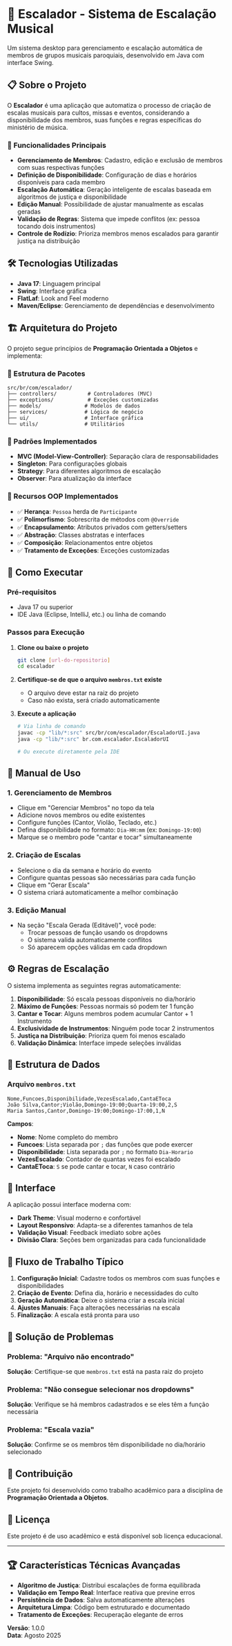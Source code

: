 # 🎵 Escalador - Sistema de Escalação Musical

Um sistema desktop para gerenciamento e escalação automática de membros de grupos musicais paroquiais, desenvolvido em Java com interface Swing.

## 📋 Sobre o Projeto

O **Escalador** é uma aplicação que automatiza o processo de criação de escalas musicais para cultos, missas e eventos, considerando a disponibilidade dos membros, suas funções e regras específicas do ministério de música.

### 🎯 Funcionalidades Principais

- **Gerenciamento de Membros**: Cadastro, edição e exclusão de membros com suas respectivas funções
- **Definição de Disponibilidade**: Configuração de dias e horários disponíveis para cada membro
- **Escalação Automática**: Geração inteligente de escalas baseada em algoritmos de justiça e disponibilidade
- **Edição Manual**: Possibilidade de ajustar manualmente as escalas geradas
- **Validação de Regras**: Sistema que impede conflitos (ex: pessoa tocando dois instrumentos)
- **Controle de Rodízio**: Prioriza membros menos escalados para garantir justiça na distribuição

## 🛠️ Tecnologias Utilizadas

- **Java 17**: Linguagem principal
- **Swing**: Interface gráfica
- **FlatLaf**: Look and Feel moderno
- **Maven/Eclipse**: Gerenciamento de dependências e desenvolvimento

## 🏗️ Arquitetura do Projeto

O projeto segue princípios de **Programação Orientada a Objetos** e implementa:

### 📁 Estrutura de Pacotes
```
src/br/com/escalador/
├── controllers/          # Controladores (MVC)
├── exceptions/           # Exceções customizadas
├── models/              # Modelos de dados
├── services/            # Lógica de negócio
├── ui/                  # Interface gráfica
└── utils/               # Utilitários
```

### 🎨 Padrões Implementados

- **MVC (Model-View-Controller)**: Separação clara de responsabilidades
- **Singleton**: Para configurações globais
- **Strategy**: Para diferentes algoritmos de escalação
- **Observer**: Para atualização da interface

### 🔧 Recursos OOP Implementados

- ✅ **Herança**: `Pessoa` herda de `Participante`
- ✅ **Polimorfismo**: Sobrescrita de métodos com `@Override`
- ✅ **Encapsulamento**: Atributos privados com getters/setters
- ✅ **Abstração**: Classes abstratas e interfaces
- ✅ **Composição**: Relacionamentos entre objetos
- ✅ **Tratamento de Exceções**: Exceções customizadas

## 🚀 Como Executar

### Pré-requisitos
- Java 17 ou superior
- IDE Java (Eclipse, IntelliJ, etc.) ou linha de comando

### Passos para Execução

1. **Clone ou baixe o projeto**
   ```bash
   git clone [url-do-repositorio]
   cd escalador
   ```

2. **Certifique-se de que o arquivo `membros.txt` existe**
   - O arquivo deve estar na raiz do projeto
   - Caso não exista, será criado automaticamente

3. **Execute a aplicação**
   ```bash
   # Via linha de comando
   javac -cp "lib/*:src" src/br/com/escalador/EscaladorUI.java
   java -cp "lib/*:src" br.com.escalador.EscaladorUI
   
   # Ou execute diretamente pela IDE
   ```

## 📖 Manual de Uso

### 1. **Gerenciamento de Membros**
- Clique em "Gerenciar Membros" no topo da tela
- Adicione novos membros ou edite existentes
- Configure funções (Cantor, Violão, Teclado, etc.)
- Defina disponibilidade no formato: `Dia-HH:mm` (ex: `Domingo-19:00`)
- Marque se o membro pode "cantar e tocar" simultaneamente

### 2. **Criação de Escalas**
- Selecione o dia da semana e horário do evento
- Configure quantas pessoas são necessárias para cada função
- Clique em "Gerar Escala"
- O sistema criará automaticamente a melhor combinação

### 3. **Edição Manual**
- Na seção "Escala Gerada (Editável)", você pode:
  - Trocar pessoas de função usando os dropdowns
  - O sistema valida automaticamente conflitos
  - Só aparecem opções válidas em cada dropdown

## ⚙️ Regras de Escalação

O sistema implementa as seguintes regras automaticamente:

1. **Disponibilidade**: Só escala pessoas disponíveis no dia/horário
2. **Máximo de Funções**: Pessoas normais só podem ter 1 função
3. **Cantar e Tocar**: Alguns membros podem acumular Cantor + 1 Instrumento
4. **Exclusividade de Instrumentos**: Ninguém pode tocar 2 instrumentos
5. **Justiça na Distribuição**: Prioriza quem foi menos escalado
6. **Validação Dinâmica**: Interface impede seleções inválidas

## 📂 Estrutura de Dados

### Arquivo `membros.txt`
```csv
Nome,Funcoes,Disponibilidade,VezesEscalado,CantaEToca
João Silva,Cantor;Violão,Domingo-19:00;Quarta-19:00,2,S
Maria Santos,Cantor,Domingo-19:00;Domingo-17:00,1,N
```

**Campos**:
- **Nome**: Nome completo do membro
- **Funcoes**: Lista separada por `;` das funções que pode exercer
- **Disponibilidade**: Lista separada por `;` no formato `Dia-Horario`
- **VezesEscalado**: Contador de quantas vezes foi escalado
- **CantaEToca**: `S` se pode cantar e tocar, `N` caso contrário

## 🎨 Interface

A aplicação possui interface moderna com:
- **Dark Theme**: Visual moderno e confortável
- **Layout Responsivo**: Adapta-se a diferentes tamanhos de tela
- **Validação Visual**: Feedback imediato sobre ações
- **Divisão Clara**: Seções bem organizadas para cada funcionalidade

## 🔄 Fluxo de Trabalho Típico

1. **Configuração Inicial**: Cadastre todos os membros com suas funções e disponibilidades
2. **Criação de Evento**: Defina dia, horário e necessidades do culto
3. **Geração Automática**: Deixe o sistema criar a escala inicial
4. **Ajustes Manuais**: Faça alterações necessárias na escala
5. **Finalização**: A escala está pronta para uso

## 🐛 Solução de Problemas

### Problema: "Arquivo não encontrado"
**Solução**: Certifique-se que `membros.txt` está na pasta raiz do projeto

### Problema: "Não consegue selecionar nos dropdowns"
**Solução**: Verifique se há membros cadastrados e se eles têm a função necessária

### Problema: "Escala vazia"
**Solução**: Confirme se os membros têm disponibilidade no dia/horário selecionado

## 👥 Contribuição

Este projeto foi desenvolvido como trabalho acadêmico para a disciplina de **Programação Orientada a Objetos**.

## 📄 Licença

Este projeto é de uso acadêmico e está disponível sob licença educacional.

---

## 🏆 Características Técnicas Avançadas

- **Algoritmo de Justiça**: Distribui escalações de forma equilibrada
- **Validação em Tempo Real**: Interface reativa que previne erros
- **Persistência de Dados**: Salva automaticamente alterações
- **Arquitetura Limpa**: Código bem estruturado e documentado
- **Tratamento de Exceções**: Recuperação elegante de erros

**Versão**: 1.0.0  
**Data**: Agosto 2025
